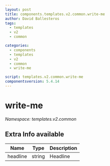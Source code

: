 ```yaml
---
layout: post
title: components.templates.v2.common.write-me
author: David Ballesteros
tags:
  - templates
  - v2
  - common

categories:
  - components
  - templates
  - v2
  - common
  - write-me

script: templates.v2.common.write-me
componentsversion: 5.4.14
---
```

# write-me

*Namespace: templates.v2.common*

## Extra Info available

| Name | Type | Description |
| --- | --- | --- |
| headline | string | Headline |
